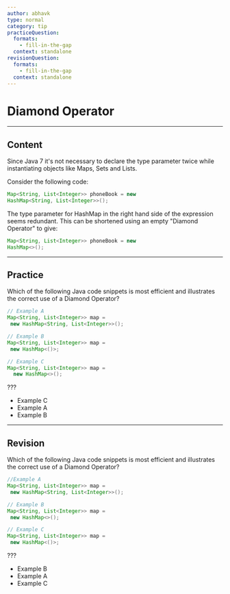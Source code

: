```yaml
---
author: abhavk
type: normal
category: tip
practiceQuestion:
  formats:
    - fill-in-the-gap
  context: standalone
revisionQuestion:
  formats:
    - fill-in-the-gap
  context: standalone
---
```


# Diamond Operator


---

## Content

Since Java 7 it's not necessary to declare the type parameter twice while instantiating objects like Maps, Sets and Lists.

Consider the following code:

```java
Map<String, List<Integer>> phoneBook = new 
HashMap<String, List<Integer>>();
```

The type parameter for HashMap in the right hand side of the expression seems redundant. This can be shortened using an empty "Diamond Operator" to give:

```java
Map<String, List<Integer>> phoneBook = new 
HashMap<>();
```


---

## Practice

Which of the following Java code snippets is most efficient and illustrates the correct use of a Diamond Operator?

```java
// Example A
Map<String, List<Integer>> map =
 new HashMap<String, List<Integer>>();

// Example B
Map<String, List<Integer>> map =
 new HashMap<()>;

// Example C
Map<String, List<Integer>> map =
  new HashMap<>();
```

???

- Example C
- Example A
- Example B


---

## Revision

Which of the following Java code snippets is most efficient and illustrates the correct use of a Diamond Operator?

```java
//Example A
Map<String, List<Integer>> map =
 new HashMap<String, List<Integer>>();

// Example B
Map<String, List<Integer>> map =
 new HashMap<>();

// Example C
Map<String, List<Integer>> map =
 new HashMap<()>;
```

???

- Example B
- Example A
- Example C
